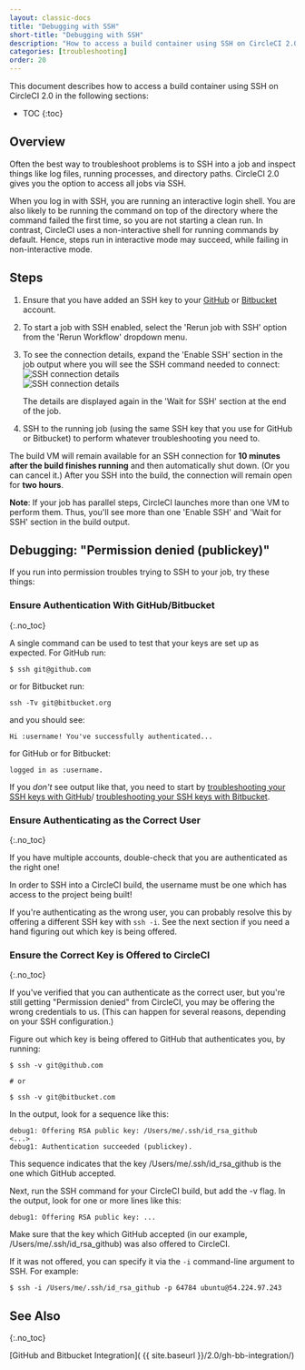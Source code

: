 ```yaml
---
layout: classic-docs
title: "Debugging with SSH"
short-title: "Debugging with SSH"
description: "How to access a build container using SSH on CircleCI 2.0"
categories: [troubleshooting]
order: 20
---
```


This document describes how to access a build container using SSH on CircleCI 2.0 in the following sections:

* TOC
{:toc}

## Overview
Often the best way to troubleshoot problems is to SSH into a job and inspect
things like log files, running processes, and directory paths. CircleCI 2.0 gives you the option to access all jobs via SSH.

When you log in with SSH, you are running an interactive login shell. You are also likely to be running the command on top of the directory where the command failed the first time, so you are not starting a clean run. In contrast, CircleCI uses a non-interactive shell for running commands by default. Hence, steps run in interactive mode may succeed, while failing in non-interactive mode.

## Steps

1. Ensure that you have added an SSH key to your [GitHub](https://help.github.com/articles/adding-a-new-ssh-key-to-your-github-account/) or [Bitbucket](https://confluence.atlassian.com/bitbucket/set-up-an-ssh-key-728138079.html) account.

2. To start a job with SSH enabled, select the 'Rerun job with SSH' option from
the 'Rerun Workflow' dropdown menu.

3. To see the connection details, expand the 'Enable SSH' section in the job output where you will see the SSH command needed to connect:
![SSH connection details](https://circleci-discourse.s3.amazonaws.com/optimized/2X/5/57f50e26ec245d0373c4265ec4375641553bdbdb_1_690x295.png)	
![SSH connection details](https://circleci-discourse.s3.amazonaws.com/optimized/2X/5/514e8aec3e8017dac8e8d401d22432026b473161_1_690x281.png)

     The details are displayed again in the 'Wait for SSH' section at the end of the job.

4. SSH to the running job (using the same SSH key
that you use for GitHub or Bitbucket) to perform whatever troubleshooting
you need to.

The build VM will remain available for an SSH connection for **10 minutes after the build
finishes running** and then automatically shut down. (Or you can cancel it.) After you SSH
into the build, the connection will remain open for **two hours**.

**Note**: If your job has parallel steps, CircleCI launches more than one VM
to perform them. Thus, you'll see more than one 'Enable SSH' and
'Wait for SSH' section in the build output.

## Debugging: "Permission denied (publickey)"

If you run into permission troubles trying to SSH to your job, try
these things:

### Ensure Authentication With GitHub/Bitbucket
{:.no_toc}

A single command can be used to test that your keys are set up as expected. For 
GitHub run:

```
$ ssh git@github.com
```

or for Bitbucket run:

```
ssh -Tv git@bitbucket.org
```

and you should see:

```
Hi :username! You've successfully authenticated...
```

for GitHub or for Bitbucket:

```
logged in as :username.
```

If you _don't_ see output like that, you need to start by
[troubleshooting your SSH keys with GitHub](https://help.github.com/articles/error-permission-denied-publickey)/
[troubleshooting your SSH keys with Bitbucket](https://confluence.atlassian.com/bitbucket/troubleshoot-ssh-issues-271943403.html).

### Ensure Authenticating as the Correct User
{:.no_toc}

If you have multiple accounts, double-check that you are
authenticated as the right one!

In order to SSH into a CircleCI build, the username must be one which has
access to the project being built!

If you're authenticating as the wrong user, you can probably resolve this
by offering a different SSH key with `ssh -i`. See the next section if
you need a hand figuring out which key is being offered.

### Ensure the Correct Key is Offered to CircleCI
{:.no_toc}

If you've verified that you can authenticate as the correct
user, but you're still getting "Permission denied" from CircleCI, you
may be offering the wrong credentials to us. (This can happen for
several reasons, depending on your SSH configuration.)

Figure out which key is being offered to GitHub that authenticates you, by
running:

```
$ ssh -v git@github.com

# or

$ ssh -v git@bitbucket.com
```

In the output, look for a sequence like this:

```
debug1: Offering RSA public key: /Users/me/.ssh/id_rsa_github
<...>
debug1: Authentication succeeded (publickey).
```

This sequence indicates that the key /Users/me/.ssh/id_rsa_github is the one which
GitHub accepted.

Next, run the SSH command for your CircleCI build, but add the -v flag.
In the output, look for one or more lines like this:

```
debug1: Offering RSA public key: ...
```

Make sure that the key which GitHub accepted (in our
example, /Users/me/.ssh/id_rsa_github) was also offered to CircleCI.

If it was not offered, you can specify it via the `-i` command-line
argument to SSH. For example:

```
$ ssh -i /Users/me/.ssh/id_rsa_github -p 64784 ubuntu@54.224.97.243
```

## See Also
{:.no_toc}

[GitHub and Bitbucket Integration](  {{ site.baseurl }}/2.0/gh-bb-integration/)
